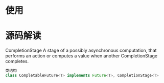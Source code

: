 # 使用



# 源码解读

CompletionStage
A stage of a possibly asynchronous computation, that performs an action or computes a value when another CompletionStage completes.

```java
类结构
class CompletableFuture<T> implements Future<T>, CompletionStage<T>
  
```

